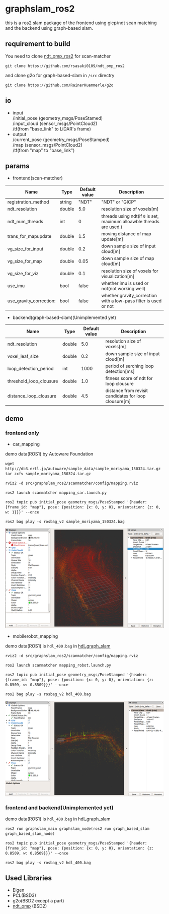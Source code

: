 graphslam_ros2
====
this is a ros2 slam package of the frontend using gicp/ndt scan matching and the backend using graph-based slam. 
## requirement to build
You need to clone [ndt_omp_ros2](https://github.com/rsasaki0109/ndt_omp_ros2) for scan-matcher
```
git clone https://github.com/rsasaki0109/ndt_omp_ros2
```

and clone g2o for graph-based-slam in `/src` directry
```
git clone https://github.com/RainerKuemmerle/g2o
```
## io
- input  
/initial_pose  (geometry_msgs/PoseStamed)  
/input_cloud  (sensor_msgs/PointCloud2)  
/tf(from "base_link" to LiDAR's frame) 
- output  
/current_pose (geometry_msgs/PoseStamped)  
/map  (sensor_msgs/PointCloud2)  
/tf(from "map" to "base_link")  

## params

- frontend(scan-matcher) 

|Name|Type|Default value|Description|
|---|---|---|---|
|registration_method|string|"NDT"|"NDT" or "GICP"|
|ndt_resolution|double|5.0|resolution size of voxels[m]|
|ndt_num_threads|int|0|threads using ndt(if `0` is set, maximum alloawble threads are used.)|
|trans_for_mapupdate|double|1.5|moving distance of map update[m]|
|vg_size_for_input|double|0.2|down sample size of input cloud[m]|
|vg_size_for_map|double|0.05|down sample size of map cloud[m]|
|vg_size_for_viz|double|0.1|resolution size of voxels for visualization[m]|
|use_imu|bool|false|whether imu is used or not(not working well)|
|use_gravity_correction:|bool|false|whether gravity_correction with a low-pass filter is used or not|

- backend(graph-based-slam)(Unimplemented yet) 

|Name|Type|Default value|Description|
|---|---|---|---|
|ndt_resolution|double|5.0|resolution size of voxels[m]|
|voxel_leaf_size|double|0.2|down sample size of input cloud[m]|
|loop_detection_period|int|1000|period of serching loop detection[ms]|
|threshold_loop_clousure|double|1.0| fitness score of ndt for loop clousure|
|distance_loop_clousure|double|4.5| distance from revisit candidates for loop clousure[m]|

## demo
### frontend only
- car_mapping

demo data(ROS1) by Autoware Foundation

```
wget http://db3.ertl.jp/autoware/sample_data/sample_moriyama_150324.tar.gz
tar zxfv sample_moriyama_150324.tar.gz
```

```
rviz2 -d src/graphslam_ros2/scanmatcher/config/mapping.rviz 
```

```
ros2 launch scanmatcher mapping_car.launch.py
```

```
ros2 topic pub initial_pose geometry_msgs/PoseStamped '{header: {frame_id: "map"}, pose: {position: {x: 0, y: 0}, orientation: {z: 0, w: 1}}}' --once
```

```
ros2 bag play -s rosbag_v2 sample_moriyama_150324.bag 
```

<img src="./scanmatcher/images/mapping.png" width="640px">

- mobilerobot_mapping
 
demo data(ROS1) is `hdl_400.bag` in [hdl_graph_slam](https://github.com/koide3/hdl_graph_slam)
```
rviz2 -d src/graphslam_ros2/scanmatcher/config/mapping.rviz 
```

```
ros2 launch scanmatcher mapping_robot.launch.py
```

```
ros2 topic pub initial_pose geometry_msgs/PoseStamped '{header: {frame_id: "map"}, pose: {position: {x: 0, y: 0}, orientation: {z: 0.8509, w: 0.8509}}}' --once
```

```
ros2 bag play -s rosbag_v2 hdl_400.bag 
```

<img src="./scanmatcher/images/mapping_without_loopclosure.png" width="640px">

### frontend and backend(Unimplemented yet)
demo data(ROS1) is `hdl_400.bag` in hdl_graph_slam


```
ros2 run graphslam_main graphslam_node(ros2 run graph_based_slam graph_based_slam_node) 
```


```
ros2 topic pub initial_pose geometry_msgs/PoseStamped '{header: {frame_id: "map"}, pose: {position: {x: 0, y: 0}, orientation: {z: 0.8509, w: 0.8509}}}' --once
```


```
ros2 bag play -s rosbag_v2 hdl_400.bag 
```

## Used Libraries 

- Eigen
- PCL(BSD3)
- g2o(BSD2 except a part)
- [ndt_omp](https://github.com/koide3/ndt_omp) (BSD2)
